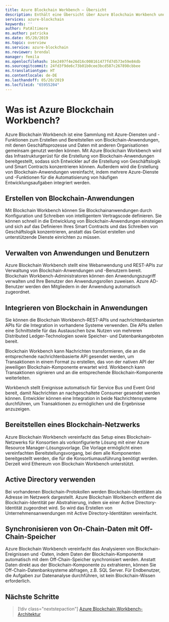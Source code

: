 ```yaml
---
title: Azure Blockchain Workbench – Übersicht
description: Enthält eine Übersicht über Azure Blockchain Workbench und die zugehörigen Funktionen.
services: azure-blockchain
keywords: ''
author: PatAltimore
ms.author: patricka
ms.date: 05/20/2019
ms.topic: overview
ms.service: azure-blockchain
ms.reviewer: brendal
manager: femila
ms.openlocfilehash: 16e2497f4e26d16c008161477fd7d573e59e84db
ms.sourcegitcommit: 24fd3f9de6c73b01b0cee3bcd587c267898cbbee
ms.translationtype: HT
ms.contentlocale: de-DE
ms.lasthandoff: 05/20/2019
ms.locfileid: "65955204"
---
```

# <a name="what-is-azure-blockchain-workbench"></a>Was ist Azure Blockchain Workbench?

Azure Blockchain Workbench ist eine Sammlung mit Azure-Diensten und -Funktionen zum Erstellen und Bereitstellen von Blockchain-Anwendungen, mit denen Geschäftsprozesse und Daten mit anderen Organisationen gemeinsam genutzt werden können. Mit Azure Blockchain Workbench wird das Infrastrukturgerüst für die Erstellung von Blockchain-Anwendungen bereitgestellt, sodass sich Entwickler auf die Erstellung von Geschäftslogik und Smart Contracts konzentrieren können. Außerdem wird die Erstellung von Blockchain-Anwendungen vereinfacht, indem mehrere Azure-Dienste und -Funktionen für die Automatisierung von häufigen Entwicklungsaufgaben integriert werden.

## <a name="create-blockchain-applications"></a>Erstellen von Blockchain-Anwendungen

Mit Blockchain Workbench können Sie Blockchainanwendungen durch Konfiguration und Schreiben von intelligentem Vertragscode definieren. Sie können schnell in die Entwicklung von Blockchain-Anwendungen einsteigen und sich auf das Definieren Ihres Smart Contracts und das Schreiben von Geschäftslogik konzentrieren, anstatt das Gerüst erstellen und unterstützende Dienste einrichten zu müssen.

## <a name="manage-applications-and-users"></a>Verwalten von Anwendungen und Benutzern

Azure Blockchain Workbench stellt eine Webanwendung und REST-APIs zur Verwaltung von Blockchain-Anwendungen und -Benutzern bereit. Blockchain Workbench-Administratoren können den Anwendungszugriff verwalten und Ihre Benutzer den Anwendungsrollen zuweisen. Azure AD-Benutzer werden den Mitgliedern in der Anwendung automatisch zugeordnet.

## <a name="integrate-blockchain-with-applications"></a>Integrieren von Blockchain in Anwendungen

Sie können die Blockchain Workbench-REST-APIs und nachrichtenbasierten APIs für die Integration in vorhandene Systeme verwenden. Die APIs stellen eine Schnittstelle für das Austauschen bzw. Nutzen von mehreren Distributed Ledger-Technologien sowie Speicher- und Datenbankangeboten bereit.

Blockchain Workbench kann Nachrichten transformieren, die an die entsprechende nachrichtenbasierte API gesendet werden, um Transaktionen in einem Format zu erstellen, das von der nativen API der jeweiligen Blockchain-Komponente erwartet wird.  Workbench kann Transaktionen signieren und an die entsprechende Blockchain-Komponente weiterleiten. 

Workbench stellt Ereignisse automatisch für Service Bus und Event Grid bereit, damit Nachrichten an nachgeschaltete Consumer gesendet werden können. Entwickler können eine Integration in beide Nachrichtensysteme durchführen, um Transaktionen zu ermöglichen und die Ergebnisse anzuzeigen.

## <a name="deploy-a-blockchain-network"></a>Bereitstellen eines Blockchain-Netzwerks

Azure Blockchain Workbench vereinfacht das Setup eines Blockchain-Netzwerks für Konsortien als vorkonfigurierte Lösung mit einer Azure Resource Manager-Lösungsvorlage. Die Vorlage ermöglicht einen vereinfachten Bereitstellungsvorgang, bei dem alle Komponenten bereitgestellt werden, die für die Konsortiumausführung benötigt werden. Derzeit wird Ethereum von Blockchain Workbench unterstützt.

## <a name="use-active-directory"></a>Active Directory verwenden

Bei vorhandenen Blockchain-Protokollen werden Blockchain-Identitäten als Adresse im Netzwerk dargestellt. Azure Blockchain Workbench entfernt die Blockchain-Identität per Abstrahierung, indem sie einer Active Directory-Identität zugeordnet wird. So wird das Erstellen von Unternehmensanwendungen mit Active Directory-Identitäten vereinfacht.

## <a name="synchronize-on-chain-data-with-off-chain-storage"></a>Synchronisieren von On-Chain-Daten mit Off-Chain-Speicher

Azure Blockchain Workbench vereinfacht das Analysieren von Blockchain-Ereignissen und -Daten, indem Daten der Blockchain-Komponente automatisch mit dem Off-Chain-Speicher synchronisiert werden. Anstatt Daten direkt aus der Blockchain-Komponente zu extrahieren, können Sie Off-Chain-Datenbanksysteme abfragen, z.B. SQL Server. Für Endbenutzer, die Aufgaben zur Datenanalyse durchführen, ist kein Blockchain-Wissen erforderlich.

## <a name="next-steps"></a>Nächste Schritte

> [!div class="nextstepaction"]
> [Azure Blockchain Workbench-Architektur](architecture.md)
